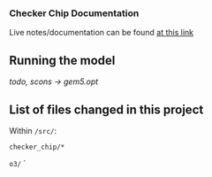 ### Checker Chip Documentation

Live notes/documentation can be found [at this link](https://cypress-eye-9ef.notion.site/Checker-Chip-cb9033b81cb44369bb4a39c12b8e3f7c)


## Running the model

*todo, scons -> gem5.opt*

## List of files changed in this project

Within `/src/`:

`checker_chip/*`

`o3/`
`